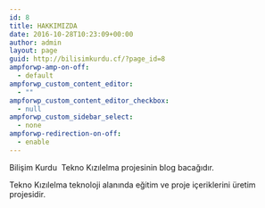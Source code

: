 ```yaml
---
id: 8
title: HAKKIMIZDA
date: 2016-10-28T10:23:09+00:00
author: admin
layout: page
guid: http://bilisimkurdu.cf/?page_id=8
ampforwp-amp-on-off:
  - default
ampforwp_custom_content_editor:
  - ""
ampforwp_custom_content_editor_checkbox:
  - null
ampforwp_custom_sidebar_select:
  - none
ampforwp-redirection-on-off:
  - enable
---
```

Bilişim Kurdu  Tekno Kızılelma projesinin blog bacağıdır.

Tekno Kızılelma teknoloji alanında eğitim ve proje içeriklerini üretim projesidir.
